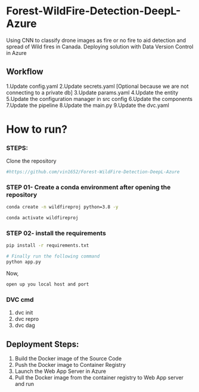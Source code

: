 # Forest-WildFire-Detection-DeepL-Azure
Using CNN to classify drone images as fire or no fire to aid detection and spread of Wild fires in Canada. Deploying solution with Data Version Control in Azure


## Workflow 


1.Update config.yaml
2.Update secrets.yaml [Optional because we are not connecting to a private db]
3.Update params.yaml
4.Update the entity
5.Update the configuration manager in src config
6.Update the components
7.Update the pipeline
8.Update the main.py
9.Update the dvc.yaml


# How to run?
### STEPS:

Clone the repository

```bash
#https://github.com/vin1652/Forest-WildFire-Detection-DeepL-Azure
```
### STEP 01- Create a conda environment after opening the repository

```bash
conda create -n wildfireproj python=3.8 -y
```

```bash
conda activate wildfireproj
```


### STEP 02- install the requirements
```bash
pip install -r requirements.txt
```


```bash
# Finally run the following command
python app.py
```

Now,
```bash
open up you local host and port
```


### DVC cmd

1. dvc init
2. dvc repro
3. dvc dag







## Deployment Steps:

1. Build the Docker image of the Source Code
2. Push the Docker image to Container Registry
3. Launch the Web App Server in Azure 
4. Pull the Docker image from the container registry to Web App server and run 
